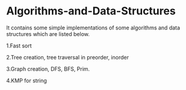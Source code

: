 # Algorithms-and-Data-Structures
It contains some simple implementations of some algorithms and data structures which are listed below.

1.Fast sort

2.Tree creation, tree traversal in preorder, inorder

3.Graph creation, DFS, BFS, Prim.

4.KMP for string
